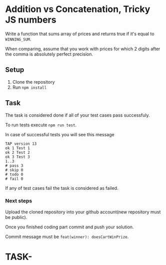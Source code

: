 # Addition vs Concatenation, Tricky JS numbers

Write a function that sums array of prices and returns true if it's equal to `WINNING_SUM`.

When comparing, assume that you work with prices for which 2 digits after the comma is absolutely perfect precision.

## Setup 
1. Clone the repository 
2. Run `npm install`

## Task
The task is considered done if all of your test cases pass successfuly.

To run tests execute `npm run test`.

In case of successful tests you will see this message
```
TAP version 13
ok 1 Test 1
ok 2 Test 2
ok 3 Test 3
1..3
# pass 3
# skip 0
# todo 0
# fail 0
```

If any of test cases fail the task is considered as failed.

### Next steps
Upload the cloned repository into your github account(new repository must be public).

Once you finished coding part commit and push your solution.

Commit message must be `feat(winner): doesCartWinPrize`.
# TASK-

